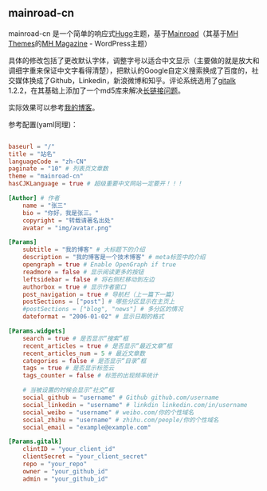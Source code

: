 ## mainroad-cn

mainroad-cn 是一个简单的响应式[Hugo](https://gohugo.io)主题，基于[Mainroad](https://github.com/Vimux/Mainroad)（其基于[MH Themes](https://www.mhthemes.com/)的[MH Magazine](https://wordpress.org/themes/mh-magazine-lite/) - WordPress主题）

具体的修改包括了更改默认字体，调整字号以适合中文显示（主要做的就是放大和调细字重来保证中文字看得清楚），把默认的Google自定义搜索换成了百度的，社交媒体换成了Github，Linkedin，新浪微博和知乎。评论系统选用了[gitalk](https://gitalk.github.io) 1.2.2，在其基础上添加了一个md5库来解决[长链接问题](https://github.com/gitalk/gitalk/issues/102)。

实际效果可以参考[我的博客](https://www.noobear.com)。

参考配置(yaml同理)：

~~~toml

baseurl = "/"
title = "站名"
languageCode = "zh-CN"
paginate = "10" # 列表页文章数
theme = "mainroad-cn"
hasCJKLanguage = true # 超级重要中文网站一定要开！！！

[Author] # 作者
    name = "张三"
    bio = "你好，我是张三。"
    copyright = "转载请著名出处"
    avatar = "img/avatar.png"

[Params]
    subtitle = "我的博客" # 大标题下的介绍
    description = "我的博客是一个技术博客" # meta标签中的介绍
    opengraph = true # Enable OpenGraph if true
    readmore = false # 显示阅读更多的按钮
    leftsidebar = false # 将右侧栏移动到左边
    authorbox = true # 显示作者窗口
    post_navigation = true # 导航栏（上一篇下一篇）
    postSections = ["post"] # 哪些分区显示在主页上
    #postSections = ["blog", "news"] # 多分区的情况
    dateformat = "2006-01-02" # 显示日期的格式

[Params.widgets]
    search = true # 是否显示“搜索”框
    recent_articles = true # 是否显示“最近文章”框
    recent_articles_num = 5 # 最近文章数
    categories = false # 是否显示“目录”框
    tags = true # 是否显示标签云
    tags_counter = false # 标签的出现频率统计

    # 当被设置的时候会显示“社交”框
    social_github = "username" # Github github.com/username
    social_linkedin = "username" # linkdin linkedin.com/in/username
    social_weibo = "username" # weibo.com/你的个性域名
    social_zhihu = "username" # zhihu.com/people/你的个性域名
    social_email = "example@example.com"

[Params.gitalk]
    clintID = "your_client_id"
    clientSecret = "your_client_secret"
    repo = "your_repo"
    owner = "your_github_id"
    admin = "your_github_id"

~~~
